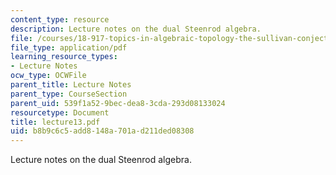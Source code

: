 ```yaml
---
content_type: resource
description: Lecture notes on the dual Steenrod algebra.
file: /courses/18-917-topics-in-algebraic-topology-the-sullivan-conjecture-fall-2007/b8b9c6c5add8148a701ad211ded08308_lecture13.pdf
file_type: application/pdf
learning_resource_types:
- Lecture Notes
ocw_type: OCWFile
parent_title: Lecture Notes
parent_type: CourseSection
parent_uid: 539f1a52-9bec-dea8-3cda-293d08133024
resourcetype: Document
title: lecture13.pdf
uid: b8b9c6c5-add8-148a-701a-d211ded08308
---
```

Lecture notes on the dual Steenrod algebra.